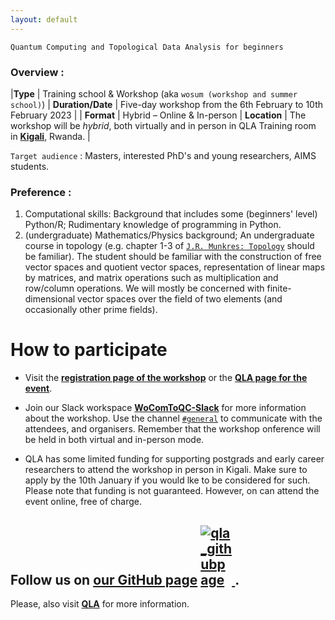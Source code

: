 ```yaml
---
layout: default
---
```



 `Quantum Computing and Topological Data Analysis for beginners`


### Overview : 


|**Type** |    Training school & Workshop (aka `wosum (workshop and summer school)`)
| **Duration/Date** | Five-day workshop from the 6th February to 10th February 2023 |
| **Format** | Hybrid – Online & In-person
| **Location** | The workshop will be *hybrid*, both virtually and in person in QLA Training room in [**Kigali**](https://goo.gl/maps/V3sVz7VZiTpwLrPW9), Rwanda. |

 
 `Target audience` : Masters, interested PhD's and young researchers, AIMS students.
 
 
 ### Preference : 
 
   1. Computational skills: Background that includes some (beginners' level) Python/R; Rudimentary knowledge of programming in Python.    
   2. (undergraduate) Mathematics/Physics background; An undergraduate course in topology (e.g. chapter 1-3 of [`J.R. Munkres: Topology`](https://www.amazon.com/Topology-2nd-James-Munkres/dp/0131816292) should be familiar). The student should be familiar with the construction of free vector spaces and quotient vector spaces, representation of linear maps by matrices, and matrix operations such as multiplication and row/column operations. We will mostly be concerned with finite-dimensional vector spaces over the field of two elements (and occasionally other prime fields).







# How to participate

- Visit the [**registration page of the workshop**](https://forms.office.com/pages/responsepage.aspx?id=6IW_BWzwEUe-0OVajAezTLde7uP09t1OvWn4hSgwq89UQ0g3TlE0S1VSWjNPTkxVRzU4VkNEMEk2MC4u) or the [**QLA page for the event**](https://quantumleapafrica.org/event/computational-topology-quantum-computing/).

- Join our Slack workspace [**WoComToQC-Slack**](https://join.slack.com/t/wocomtoqc/shared_invite/zt-1m9fmhp82-rrOnfEMqyc3tA0O0bBPGvg) for more information about the workshop.  Use the channel [`#general`](https://app.slack.com/client/T04H08KM0MP/C04HBADVDDE/thread/C04H1C2JKRP-1672091489.278389) to communicate with the attendees, and organisers. Remember that the workshop onference will be held in both virtual and in-person mode. 

- QLA has some limited funding for supporting postgrads and early career researchers to attend the workshop in person in Kigali. Make sure to apply by the 10th January if you would lke to be considered for such. Please note that funding is not guaranteed. However, on can attend the event online, free of charge.



## Follow us on [**our GitHub page**](https://github.com/gabayae) <a href="https://github.com/QLA-ML-DS" ><img src="assets/images/logo-github.PNG" style="float:center; max-width: 50px; display: inline" alt="qla_githubpage"/> </a>.



Please, also visit [**QLA**](https://quantumleapafrica.org/) for more information.





